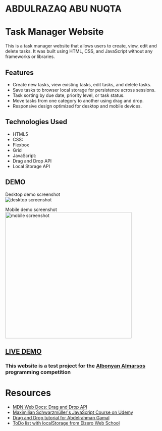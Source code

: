 # ABDULRAZAQ ABU NUQTA

# Task Manager Website

This is a task manager website that allows users to create, view, edit and delete tasks. It was built using HTML, CSS, and JavaScript without any frameworks or libraries.

## Features

- Create new tasks, view existing tasks, edit tasks, and delete tasks.
- Save tasks to browser local storage for persistence across sessions.
- Task sorting by due date, priority level, or task status.
- Move tasks from one category to another using drag and drop.
- Responsive design optimized for desktop and mobile devices.

## Technologies Used

- HTML5
- CSS:
- Flexbox
- Grid
- JavaScript:
- Drag and Drop API
- Local Storage API

## DEMO

Desktop demo screenshot  
<img src="" alt="desktop screenshot" />

Mobile demo screenshot  
<img src="" alt="mobile screenshot" width="400px" />

## [LIVE DEMO](https://knban-bord-project.vercel.app/)

### This website is a test project for the [Albonyan Almarsos](https://www.albonyanalmarsos.org/) programming competition

# Resources

- [MDN Web Docs: Drag and Drop API](https://developer.mozilla.org/en-US/docs/Web/API/HTML_Drag_and_Drop_API)
- [Maximilian Schwarzmüller's JavaScript Course on Udemy](https://www.udemy.com/course/javascript-the-complete-guide-2020-beginner-advanced/)
- [Drag and Drop tutorial for Abdelrahman Gamal](https://www.youtube.com/watch?v=PfhAToxyd7s&t=3s)
- [ToDo list with localStorage from Elzero Web School](https://www.youtube.com/watch?v=ylsFXMHpFUQ&t=1443s)
